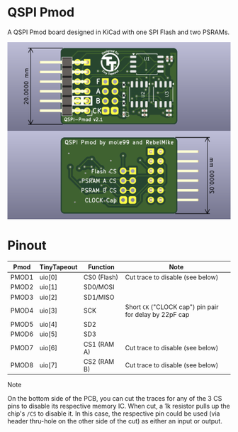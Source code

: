 # QSPI Pmod

A QSPI Pmod board designed in KiCad with one SPI Flash and two PSRAMs.

![PCB](img/qspi-pmod.png)

# Pinout

| Pmod  | TinyTapeout | Function    | Note |
|-------|-------------|-------------|------|
| PMOD1 | uio[0]      | CS0 (Flash) | Cut trace to disable (see below) |
| PMOD2 | uio[1]      | SD0/MOSI    |      |
| PMOD3 | uio[2]      | SD1/MISO    |      |
| PMOD4 | uio[3]      | SCK         | Short `CK` ("CLOCK cap") pin pair for delay by 22pF cap |
| PMOD5 | uio[4]      | SD2         |      |
| PMOD6 | uio[5]      | SD3         |      |
| PMOD7 | uio[6]      | CS1 (RAM A) | Cut trace to disable (see below) |
| PMOD8 | uio[7]      | CS2 (RAM B) | Cut trace to disable (see below) |

> [!NOTE]
> On the bottom side of the PCB, you can cut the traces for any of the 3 CS pins to disable its respective memory IC. When cut, a 1k resistor pulls up the chip's `/CS` to disable it. In this case, the respective pin could be used (via header thru-hole on the other side of the cut) as either an input or output.
